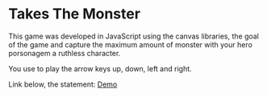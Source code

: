 # Takes The Monster

This game was developed in JavaScript using the canvas libraries, the goal of the game and capture the maximum amount of monster with your hero porsonagem a ruthless character.

You use to play the arrow keys up, down, left and right.

Link below, the statement:
[Demo](http://jonatas.ml/project/takes-the-monster/)


